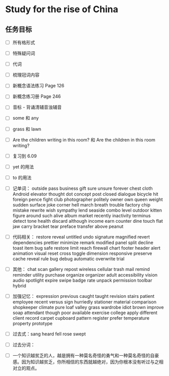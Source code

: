 # Study for the rise of China

## 任务目标

- [ ] 所有格形式

- [ ] 特殊疑问词

- [ ] 代词

- [ ] 梳理冠词内容

- [ ] 新概念语法练习 Page 126

- [ ] 新概念练习册 Page 246

- [ ] 音标 - 背诵清辅音浊辅音

- [ ] some 和 any

- [ ] grass 和 lawn

- [ ] Are the children writing in this room? 和 Are the children in this room writing?

- [ ] 复习到 6.09

- [ ] yet 的用法

- [ ] to 的用法

- [ ] 记单词： outside pass business gift sure unsure forever chest cloth Android elevator thought dot concept post closed dialogue bicycle hit foreign pence fight club photographer politely owner own queen weight sudden surface joke corner hell march breath trouble factory chip mistake rewrite wish sympathy lend seaside combo level outdoor kitten figure around such alive album market recently inactivity terminus detect tone health discard although income earn counter dine touch flat jaw carry bracket tear preface transfer above peanut

- [ ] 代码相关： restore reveal untitled undo signature magnified revert dependencies prettier minimize remark modified panel split decline toast item bug safe restore limit reach firewall chart footer header alert animation visual reset cross toggle dimension responsive preserve cache reveal rule bug debug automatic overwrite trial

- [ ] 其他： chat scan gallery repost wireless cellular trash mail remind reminder utility purchase organize organizer adult accessibility vision audio spotlight expire swipe badge rate unpack permission toolbar hybrid

- [ ] 加强记忆： expression previous caught taught revision stairs patient employee recent versus sign hurriedly stationer material comparison shopkeeper climate pure loaf valley grass wardrobe idiot brown improve soap attendant though poor available exercise college apply different client record carpet cupboard pattern register prefer temperature property prototype

- [ ] 过去式：sang heard fell rose swept

- [ ] 过去分词：

- [ ] 一个知识越贫乏的人，越是拥有一种莫名奇怪的勇气和一种莫名奇怪的自豪感。因为知识越贫乏，你所相信的东西就越绝对，因为你根本没有听过与之相对立的观点。
